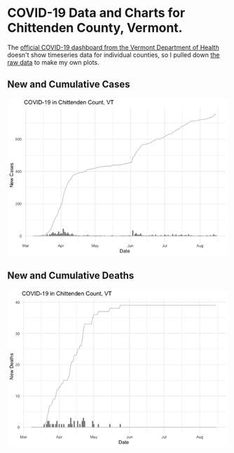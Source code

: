 # COVID-19 Data and Charts for Chittenden County, Vermont.

The [official COVID-19 dashboard from the Vermont Department of Health][1] doesn't show timeseries data for individual counties, so I pulled down [the raw data][2] to make my own plots.


## New and Cumulative Cases
![](chittenden-covid-plots_files/figure-markdown_strict/unnamed-chunk-5-1.png)

## New and Cumulative Deaths
![](chittenden-covid-plots_files/figure-markdown_strict/unnamed-chunk-7-1.png)

[1]: https://experience.arcgis.com/experience/85f43bd849e743cb957993a545d17170
[2]: https://geodata.vermont.gov/datasets/vt-covid-19-cases-by-county-time-series/data?page=16&where=map_county%20%3D%20%27Chittenden%20County%27

